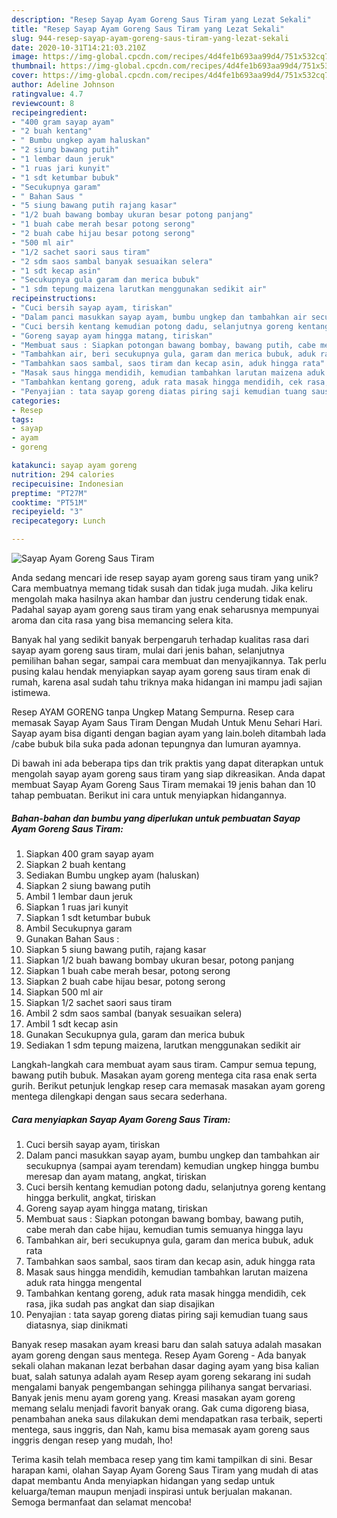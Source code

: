 ```yaml
---
description: "Resep Sayap Ayam Goreng Saus Tiram yang Lezat Sekali"
title: "Resep Sayap Ayam Goreng Saus Tiram yang Lezat Sekali"
slug: 944-resep-sayap-ayam-goreng-saus-tiram-yang-lezat-sekali
date: 2020-10-31T14:21:03.210Z
image: https://img-global.cpcdn.com/recipes/4d4fe1b693aa99d4/751x532cq70/sayap-ayam-goreng-saus-tiram-foto-resep-utama.jpg
thumbnail: https://img-global.cpcdn.com/recipes/4d4fe1b693aa99d4/751x532cq70/sayap-ayam-goreng-saus-tiram-foto-resep-utama.jpg
cover: https://img-global.cpcdn.com/recipes/4d4fe1b693aa99d4/751x532cq70/sayap-ayam-goreng-saus-tiram-foto-resep-utama.jpg
author: Adeline Johnson
ratingvalue: 4.7
reviewcount: 8
recipeingredient:
- "400 gram sayap ayam"
- "2 buah kentang"
- " Bumbu ungkep ayam haluskan"
- "2 siung bawang putih"
- "1 lembar daun jeruk"
- "1 ruas jari kunyit"
- "1 sdt ketumbar bubuk"
- "Secukupnya garam"
- " Bahan Saus "
- "5 siung bawang putih rajang kasar"
- "1/2 buah bawang bombay ukuran besar potong panjang"
- "1 buah cabe merah besar potong serong"
- "2 buah cabe hijau besar potong serong"
- "500 ml air"
- "1/2 sachet saori saus tiram"
- "2 sdm saos sambal banyak sesuaikan selera"
- "1 sdt kecap asin"
- "Secukupnya gula garam dan merica bubuk"
- "1 sdm tepung maizena larutkan menggunakan sedikit air"
recipeinstructions:
- "Cuci bersih sayap ayam, tiriskan"
- "Dalam panci masukkan sayap ayam, bumbu ungkep dan tambahkan air secukupnya (sampai ayam terendam) kemudian ungkep hingga bumbu meresap dan ayam matang, angkat, tiriskan"
- "Cuci bersih kentang kemudian potong dadu, selanjutnya goreng kentang hingga berkulit, angkat, tiriskan"
- "Goreng sayap ayam hingga matang, tiriskan"
- "Membuat saus : Siapkan potongan bawang bombay, bawang putih, cabe merah dan cabe hijau, kemudian tumis semuanya hingga layu"
- "Tambahkan air, beri secukupnya gula, garam dan merica bubuk, aduk rata"
- "Tambahkan saos sambal, saos tiram dan kecap asin, aduk hingga rata"
- "Masak saus hingga mendidih, kemudian tambahkan larutan maizena aduk rata hingga mengental"
- "Tambahkan kentang goreng, aduk rata masak hingga mendidih, cek rasa, jika sudah pas angkat dan siap disajikan"
- "Penyajian : tata sayap goreng diatas piring saji kemudian tuang saus diatasnya, siap dinikmati"
categories:
- Resep
tags:
- sayap
- ayam
- goreng

katakunci: sayap ayam goreng 
nutrition: 294 calories
recipecuisine: Indonesian
preptime: "PT27M"
cooktime: "PT51M"
recipeyield: "3"
recipecategory: Lunch

---
```



![Sayap Ayam Goreng Saus Tiram](https://img-global.cpcdn.com/recipes/4d4fe1b693aa99d4/751x532cq70/sayap-ayam-goreng-saus-tiram-foto-resep-utama.jpg)

Anda sedang mencari ide resep sayap ayam goreng saus tiram yang unik? Cara membuatnya memang tidak susah dan tidak juga mudah. Jika keliru mengolah maka hasilnya akan hambar dan justru cenderung tidak enak. Padahal sayap ayam goreng saus tiram yang enak seharusnya mempunyai aroma dan cita rasa yang bisa memancing selera kita.

Banyak hal yang sedikit banyak berpengaruh terhadap kualitas rasa dari sayap ayam goreng saus tiram, mulai dari jenis bahan, selanjutnya pemilihan bahan segar, sampai cara membuat dan menyajikannya. Tak perlu pusing kalau hendak menyiapkan sayap ayam goreng saus tiram enak di rumah, karena asal sudah tahu triknya maka hidangan ini mampu jadi sajian istimewa.

Resep AYAM GORENG tanpa Ungkep Matang Sempurna. Resep cara memasak Sayap Ayam Saus Tiram Dengan Mudah Untuk Menu Sehari Hari. Sayap ayam bisa diganti dengan bagian ayam yang lain.boleh ditambah lada /cabe bubuk bila suka pada adonan tepungnya dan lumuran ayamnya.


Di bawah ini ada beberapa tips dan trik praktis yang dapat diterapkan untuk mengolah sayap ayam goreng saus tiram yang siap dikreasikan. Anda dapat membuat Sayap Ayam Goreng Saus Tiram memakai 19 jenis bahan dan 10 tahap pembuatan. Berikut ini cara untuk menyiapkan hidangannya.

<!--inarticleads1-->

##### Bahan-bahan dan bumbu yang diperlukan untuk pembuatan Sayap Ayam Goreng Saus Tiram:

1. Siapkan 400 gram sayap ayam
1. Siapkan 2 buah kentang
1. Sediakan  Bumbu ungkep ayam (haluskan)
1. Siapkan 2 siung bawang putih
1. Ambil 1 lembar daun jeruk
1. Siapkan 1 ruas jari kunyit
1. Siapkan 1 sdt ketumbar bubuk
1. Ambil Secukupnya garam
1. Gunakan  Bahan Saus :
1. Siapkan 5 siung bawang putih, rajang kasar
1. Siapkan 1/2 buah bawang bombay ukuran besar, potong panjang
1. Siapkan 1 buah cabe merah besar, potong serong
1. Siapkan 2 buah cabe hijau besar, potong serong
1. Siapkan 500 ml air
1. Siapkan 1/2 sachet saori saus tiram
1. Ambil 2 sdm saos sambal (banyak sesuaikan selera)
1. Ambil 1 sdt kecap asin
1. Gunakan Secukupnya gula, garam dan merica bubuk
1. Sediakan 1 sdm tepung maizena, larutkan menggunakan sedikit air


Langkah-langkah cara membuat ayam saus tiram. Campur semua tepung, bawang putih bubuk. Masakan ayam goreng mentega cita rasa enak serta gurih. Berikut petunjuk lengkap resep cara memasak masakan ayam goreng mentega dilengkapi dengan saus secara sederhana. 

<!--inarticleads2-->

##### Cara menyiapkan Sayap Ayam Goreng Saus Tiram:

1. Cuci bersih sayap ayam, tiriskan
1. Dalam panci masukkan sayap ayam, bumbu ungkep dan tambahkan air secukupnya (sampai ayam terendam) kemudian ungkep hingga bumbu meresap dan ayam matang, angkat, tiriskan
1. Cuci bersih kentang kemudian potong dadu, selanjutnya goreng kentang hingga berkulit, angkat, tiriskan
1. Goreng sayap ayam hingga matang, tiriskan
1. Membuat saus : Siapkan potongan bawang bombay, bawang putih, cabe merah dan cabe hijau, kemudian tumis semuanya hingga layu
1. Tambahkan air, beri secukupnya gula, garam dan merica bubuk, aduk rata
1. Tambahkan saos sambal, saos tiram dan kecap asin, aduk hingga rata
1. Masak saus hingga mendidih, kemudian tambahkan larutan maizena aduk rata hingga mengental
1. Tambahkan kentang goreng, aduk rata masak hingga mendidih, cek rasa, jika sudah pas angkat dan siap disajikan
1. Penyajian : tata sayap goreng diatas piring saji kemudian tuang saus diatasnya, siap dinikmati


Banyak resep masakan ayam kreasi baru dan salah satuya adalah masakan ayam goreng dengan saus mentega. Resep Ayam Goreng - Ada banyak sekali olahan makanan lezat berbahan dasar daging ayam yang bisa kalian buat, salah satunya adalah ayam Resep ayam goreng sekarang ini sudah mengalami banyak pengembangan sehingga pilihanya sangat bervariasi. Banyak jenis menu ayam goreng yang. Kreasi masakan ayam goreng memang selalu menjadi favorit banyak orang. Gak cuma digoreng biasa, penambahan aneka saus dilakukan demi mendapatkan rasa terbaik, seperti mentega, saus inggris, dan Nah, kamu bisa memasak ayam goreng saus inggris dengan resep yang mudah, lho! 

Terima kasih telah membaca resep yang tim kami tampilkan di sini. Besar harapan kami, olahan Sayap Ayam Goreng Saus Tiram yang mudah di atas dapat membantu Anda menyiapkan hidangan yang sedap untuk keluarga/teman maupun menjadi inspirasi untuk berjualan makanan. Semoga bermanfaat dan selamat mencoba!
